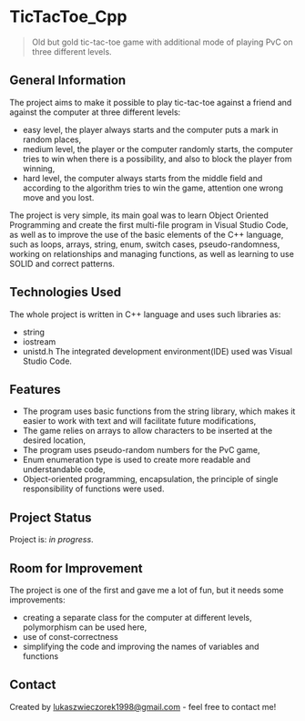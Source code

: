 # TicTacToe_Cpp
> Old but gold tic-tac-toe game with additional mode of playing PvC on three different levels.

## General Information
The project aims to make it possible to play tic-tac-toe against a friend and against the computer at three different levels:
- easy level, the player always starts and the computer puts a mark in random places,
- medium level, the player or the computer randomly starts, the computer tries to win when there is a possibility, and also to block the player from winning,
- hard level, the computer always starts from the middle field and according to the algorithm tries to win the game, attention one wrong move and you lost.

The project is very simple, its main goal was to learn Object Oriented Programming and create the first multi-file program in Visual Studio Code, as well as to improve the use of the basic elements of the C++ language, such as loops, arrays, string, enum, switch cases, pseudo-randomness, working on relationships and managing functions, as well as learning to use SOLID and correct patterns.

## Technologies Used
The whole project is written in C++ language and uses such libraries as:
- string
- iostream
- unistd.h
The integrated development environment(IDE) used was Visual Studio Code.

## Features
- The program uses basic functions from the string library, which makes it easier to work with text and will facilitate future modifications,
- The game relies on arrays to allow characters to be inserted at the desired location,
- The program uses pseudo-random numbers for the PvC game,
- Enum enumeration type is used to create more readable and understandable code,
- Object-oriented programming, encapsulation, the principle of single responsibility of functions were used.

## Project Status
Project is: _in progress_.

## Room for Improvement
The project is one of the first and gave me a lot of fun, but it needs some improvements:
- creating a separate class for the computer at different levels, polymorphism can be used here,
- use of const-correctness
- simplifying the code and improving the names of variables and functions

## Contact
Created by lukaszwieczorek1998@gmail.com - feel free to contact me!

